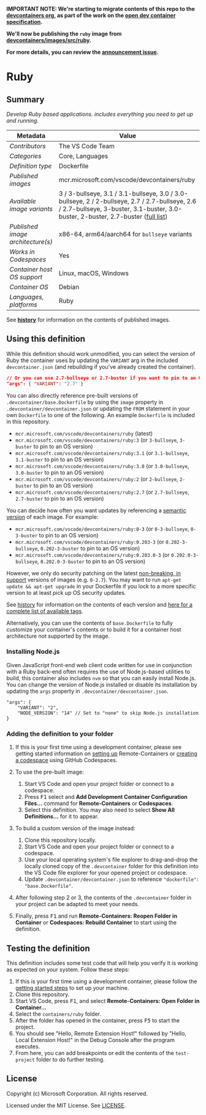**IMPORTANT NOTE: We're starting to migrate contents of this repo to the
[devcontainers org](https://github.com/devcontainers), as part of the work on
the [open dev container specification](https://containers.dev).**

**We'll now be publishing the `ruby` image from
[devcontainers/images/src/ruby](https://github.com/devcontainers/images/tree/main/src/ruby).**

**For more details, you can review the
[announcement issue](https://github.com/microsoft/vscode-dev-containers/issues/1589).**

# Ruby

## Summary

_Develop Ruby based applications. includes everything you need to get up and
running._

| Metadata                          | Value                                                                                                                                                                                                                                                  |
| --------------------------------- | ------------------------------------------------------------------------------------------------------------------------------------------------------------------------------------------------------------------------------------------------------ |
| _Contributors_                    | The VS Code Team                                                                                                                                                                                                                                       |
| _Categories_                      | Core, Languages                                                                                                                                                                                                                                        |
| _Definition type_                 | Dockerfile                                                                                                                                                                                                                                             |
| _Published images_                | mcr.microsoft.com/vscode/devcontainers/ruby                                                                                                                                                                                                            |
| _Available image variants_        | 3 / 3-bullseye, 3.1 / 3.1-bullseye, 3.0 / 3.0-bullseye, 2 / 2-bullseye, 2.7 / 2.7-bullseye, 2.6 / 2.7-bullseye, 3-buster, 3.1-buster, 3.0-buster, 2-buster, 2.7-buster ([full list](https://mcr.microsoft.com/v2/vscode/devcontainers/ruby/tags/list)) |
| _Published image architecture(s)_ | x86-64, arm64/aarch64 for `bullseye` variants                                                                                                                                                                                                          |
| _Works in Codespaces_             | Yes                                                                                                                                                                                                                                                    |
| _Container host OS support_       | Linux, macOS, Windows                                                                                                                                                                                                                                  |
| _Container OS_                    | Debian                                                                                                                                                                                                                                                 |
| _Languages, platforms_            | Ruby                                                                                                                                                                                                                                                   |

See **[history](history)** for information on the contents of published images.

## Using this definition

While this definition should work unmodified, you can select the version of Ruby
the container uses by updating the `VARIANT` arg in the included
`devcontainer.json` (and rebuilding if you've already created the container).

```json
// Or you can use 2.7-bullseye or 2.7-buster if you want to pin to an OS version
"args": { "VARIANT": "2.7" }
```

You can also directly reference pre-built versions of
`.devcontainer/base.Dockerfile` by using the `image` property in
`.devcontainer/devcontainer.json` or updating the `FROM` statement in your own
`Dockerfile` to one of the following. An example `Dockerfile` is included in
this repository.

-   `mcr.microsoft.com/vscode/devcontainers/ruby` (latest)
-   `mcr.microsoft.com/vscode/devcontainers/ruby:3` (or `3-bullseye`, `3-buster`
    to pin to an OS version)
-   `mcr.microsoft.com/vscode/devcontainers/ruby:3.1` (or `3.1-bullseye`,
    `3.1-buster` to pin to an OS version)
-   `mcr.microsoft.com/vscode/devcontainers/ruby:3.0` (or `3.0-bullseye`,
    `3.0-buster` to pin to an OS version)
-   `mcr.microsoft.com/vscode/devcontainers/ruby:2` (or `2-bullseye`, `2-buster`
    to pin to an OS version)
-   `mcr.microsoft.com/vscode/devcontainers/ruby:2.7` (or `2.7-bullseye`,
    `2.7-buster` to pin to an OS version)

You can decide how often you want updates by referencing a
[semantic version](https://semver.org/) of each image. For example:

-   `mcr.microsoft.com/vscode/devcontainers/ruby:0-3` (or `0-3-bullseye`,
    `0-3-buster` to pin to an OS version)
-   `mcr.microsoft.com/vscode/devcontainers/ruby:0.203-3` (or
    `0.202-3-bullseye`, `0.202-3-buster` to pin to an OS version)
-   `mcr.microsoft.com/vscode/devcontainers/ruby:0.203.0-3` (or
    `0.202.0-3-bullseye`, `0.202.0-3-buster` to pin to an OS version)

However, we only do security patching on the latest
[non-breaking, in support](https://github.com/microsoft/vscode-dev-containers/issues/532)
versions of images (e.g. `0-2.7`). You may want to run
`apt-get update && apt-get upgrade` in your Dockerfile if you lock to a more
specific version to at least pick up OS security updates.

See [history](history) for information on the contents of each version and
[here for a complete list of available tags](https://mcr.microsoft.com/v2/vscode/devcontainers/ruby/tags/list).

Alternatively, you can use the contents of `base.Dockerfile` to fully customize
your container's contents or to build it for a container host architecture not
supported by the image.

### Installing Node.js

Given JavaScript front-end web client code written for use in conjunction with a
Ruby back-end often requires the use of Node.js-based utilities to build, this
container also includes `nvm` so that you can easily install Node.js. You can
change the version of Node.js installed or disable its installation by updating
the `args` property in `.devcontainer/devcontainer.json`.

```jsonc
"args": {
    "VARIANT": "2",
    "NODE_VERSION": "14" // Set to "none" to skip Node.js installation
}
```

### Adding the definition to your folder

1. If this is your first time using a development container, please see getting
   started information on
   [setting up](https://aka.ms/vscode-remote/containers/getting-started)
   Remote-Containers or
   [creating a codespace](https://aka.ms/ghcs-open-codespace) using GitHub
   Codespaces.

2. To use the pre-built image:

    1. Start VS Code and open your project folder or connect to a codespace.
    2. Press <kbd>F1</kbd> select and **Add Development Container Configuration
       Files...** command for **Remote-Containers** or **Codespaces**.
    3. Select this definition. You may also need to select **Show All
       Definitions...** for it to appear.

3. To build a custom version of the image instead:

    1. Clone this repository locally.
    2. Start VS Code and open your project folder or connect to a codespace.
    3. Use your local operating system's file explorer to drag-and-drop the
       locally cloned copy of the `.devcontainer` folder for this definition
       into the VS Code file explorer for your opened project or codespace.
    4. Update `.devcontainer/devcontainer.json` to reference
       `"dockerfile": "base.Dockerfile"`.

4. After following step 2 or 3, the contents of the `.devcontainer` folder in
   your project can be adapted to meet your needs.

5. Finally, press <kbd>F1</kbd> and run **Remote-Containers: Reopen Folder in
   Container** or **Codespaces: Rebuild Container** to start using the
   definition.

## Testing the definition

This definition includes some test code that will help you verify it is working
as expected on your system. Follow these steps:

1. If this is your first time using a development container, please follow the
   [getting started steps](https://aka.ms/vscode-remote/containers/getting-started)
   to set up your machine.
2. Clone this repository.
3. Start VS Code, press <kbd>F1</kbd>, and select **Remote-Containers: Open
   Folder in Container...**
4. Select the `containers/ruby` folder.
5. After the folder has opened in the container, press <kbd>F5</kbd> to start
   the project.
6. You should see "Hello, Remote Extension Host!" followed by "Hello, Local
   Extension Host!" in the Debug Console after the program executes.
7. From here, you can add breakpoints or edit the contents of the `test-project`
   folder to do further testing.

## License

Copyright (c) Microsoft Corporation. All rights reserved.

Licensed under the MIT License. See
[LICENSE](https://github.com/microsoft/vscode-dev-containers/blob/main/LICENSE).
